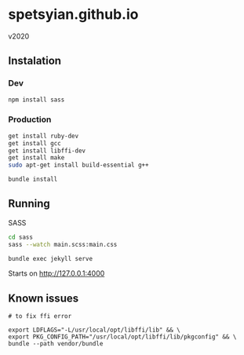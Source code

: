 # spetsyian.github.io
v2020

## Instalation

### Dev

~~~ bash
npm install sass
~~~

### Production

~~~ bash
get install ruby-dev
get install gcc
get install libffi-dev
get install make
sudo apt-get install build-essential g++

bundle install
~~~

## Running

SASS
~~~ bash
cd sass
sass --watch main.scss:main.css

bundle exec jekyll serve
~~~

Starts on http://127.0.0.1:4000

## Known issues

~~~
# to fix ffi error

export LDFLAGS="-L/usr/local/opt/libffi/lib" && \
export PKG_CONFIG_PATH="/usr/local/opt/libffi/lib/pkgconfig" && \
bundle --path vendor/bundle
~~~

